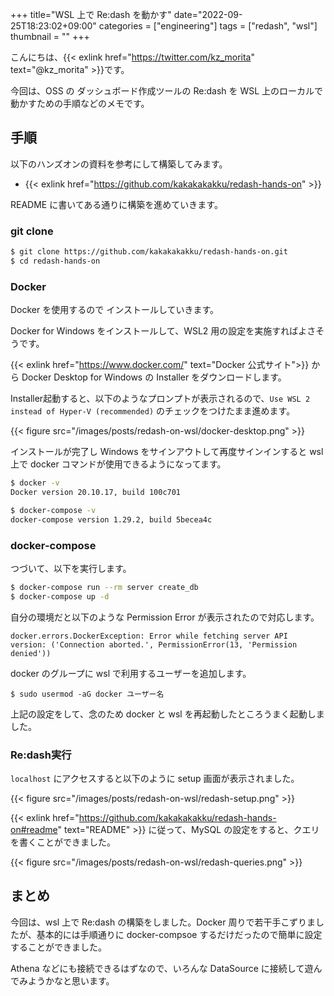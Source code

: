 +++
title="WSL 上で Re:dash を動かす"
date="2022-09-25T18:23:02+09:00"
categories = ["engineering"]
tags = ["redash", "wsl"]
thumbnail = ""
+++

こんにちは、{{< exlink href="https://twitter.com/kz_morita" text="@kz_morita" >}}です。

今回は、OSS の ダッシュボード作成ツールの Re:dash を WSL 上のローカルで動かすための手順などのメモです。

## 手順

以下のハンズオンの資料を参考にして構築してみます。

- {{< exlink href="https://github.com/kakakakakku/redash-hands-on" >}}


README に書いてある通りに構築を進めていきます。

### git clone

```bash
$ git clone https://github.com/kakakakakku/redash-hands-on.git
$ cd redash-hands-on
```

### Docker

Docker を使用するので インストールしていきます。

Docker for Windows をインストールして、WSL2 用の設定を実施すればよさそうです。


{{< exlink href="https://www.docker.com/" text="Docker 公式サイト">}} から Docker Desktop for Windows の Installer をダウンロードします。


Installer起動すると、以下のようなプロンプトが表示されるので、`Use WSL 2 instead of Hyper-V (recommended)` のチェックをつけたまま進めます。

{{< figure src="/images/posts/redash-on-wsl/docker-desktop.png" >}}

インストールが完了し Windows をサインアウトして再度サインインすると wsl 上で docker コマンドが使用できるようになってます。

```bash
$ docker -v
Docker version 20.10.17, build 100c701

$ docker-compose -v
docker-compose version 1.29.2, build 5becea4c
```

### docker-compose

つづいて、以下を実行します。

```bash
$ docker-compose run --rm server create_db
$ docker-compose up -d
```

自分の環境だと以下のような Permission Error が表示されたので対応します。

```
docker.errors.DockerException: Error while fetching server API version: ('Connection aborted.', PermissionError(13, 'Permission denied'))
```

docker のグループに wsl で利用するユーザーを追加します。

```
$ sudo usermod -aG docker ユーザー名
```

上記の設定をして、念のため docker と wsl を再起動したところうまく起動しました。

### Re:dash実行

`localhost` にアクセスすると以下のように setup 画面が表示されました。


{{< figure src="/images/posts/redash-on-wsl/redash-setup.png" >}}


{{< exlink href="https://github.com/kakakakakku/redash-hands-on#readme" text="README" >}} に従って、MySQL の設定をすると、クエリを書くことができました。


{{< figure src="/images/posts/redash-on-wsl/redash-queries.png" >}}


## まとめ

今回は、wsl 上で Re:dash の構築をしました。Docker 周りで若干手こずりましたが、基本的には手順通りに docker-compsoe するだけだったので簡単に設定することができました。

Athena などにも接続できるはずなので、いろんな DataSource に接続して遊んでみようかなと思います。

